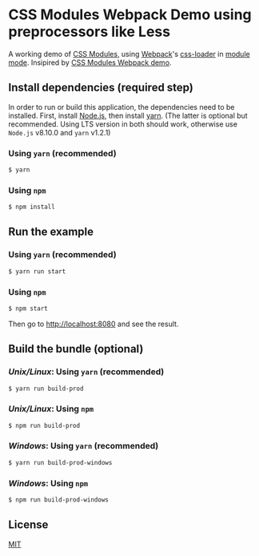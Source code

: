 # CSS Modules Webpack Demo using preprocessors like Less

A working demo of [CSS Modules], using [Webpack]'s [css-loader] in [module mode]. Insipired by [CSS Modules Webpack demo].

## Install dependencies (required step)
In order to run or build this application, the dependencies need to be installed.
First, install [Node.js](https://nodejs.org/en/), then install [yarn](https://yarnpkg.com/lang/en/docs/install/). (The latter is optional but recommended. Using LTS version in both should work, otherwise use `Node.js` v8.10.0 and `yarn` v1.2.1)

### Using `yarn` (recommended)

```bash
$ yarn
```

### Using `npm`
```bash
$ npm install
```

## Run the example
### Using `yarn` (recommended)

```bash
$ yarn run start
```

### Using `npm`
```bash
$ npm start
```

Then go to [http://localhost:8080](http://localhost:8080) and see the result.

## Build the bundle (optional)
### *Unix/Linux*: Using `yarn` (recommended)

```bash
$ yarn run build-prod
```

### *Unix/Linux*: Using `npm`

```bash
$ npm run build-prod
```


### *Windows*: Using `yarn` (recommended)

```bash
$ yarn run build-prod-windows
```

### *Windows*: Using `npm`

```bash
$ npm run build-prod-windows
```

## License

[MIT]

[CSS Modules Webpack demo]: https://github.com/css-modules/webpack-demo
[CSS Modules]: https://github.com/css-modules/css-modules
[Webpack]: http://webpack.github.io
[webpack-dev-server]: https://webpack.github.io/docs/webpack-dev-server.html
[css-loader]: https://github.com/webpack/css-loader
[module mode]: https://github.com/webpack/css-loader/#css-modules
[style-loader]: https://github.com/webpack/style-loader
[url-loader]: https://github.com/webpack/url-loader
[file-loader]: https://github.com/webpack/file-loader
[raw-loader]: https://github.com/webpack/raw-loader
[babel]: https://babeljs.io
[node-libs-browser]: https://github.com/webpack/node-libs-browser
[MIT]: https://github.com/spaguette/webpack-less-demo/blob/master/LICENSE
